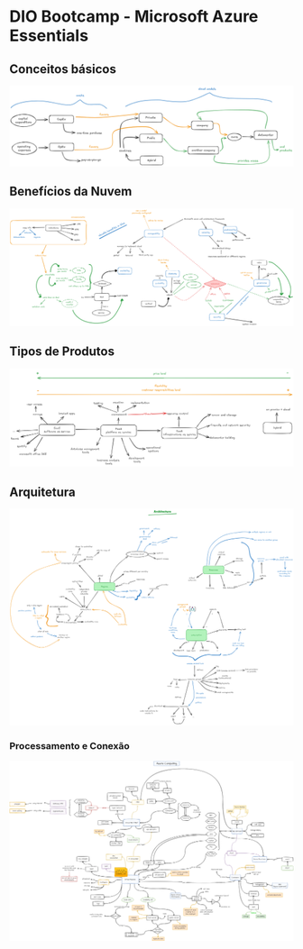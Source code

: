 # DIO Bootcamp - Microsoft Azure Essentials

## Conceitos básicos

[![Cloud fundamentals](images/conceitos-basicos-nuvem.png)](https://excalidraw.com/#json=I_xo4aqSv17Al6NFZJzKl,Ic5KvMcEMpbP9OxTKAEmUw)

## Benefícios da Nuvem

[![Mindmap Cloud Benefits](images/beneficios-da-nuvem.png)](https://excalidraw.com/#json=pZSdOSsvCaOH1sqcxoXIX,cmAshxn4PXgm4FscDC2ENA)

## Tipos de Produtos

[![Product Types](images/product-types.png)](https://excalidraw.com/#json=-NIyS6gEJTDm4kipIzpuO,HltZ4rov9IaNmWCsvc6nHQ)

## Arquitetura

[![Cloud Architecture](images/architecture.png)](https://excalidraw.com/#json=bQoieBKuxvK5Uy-7kBYR3,vzMfYrRjWDTuIBCacSHQFw)

### Processamento e Conexão

[![Azure Architecture - Computing and Network (WIP)](images/azure-computing-and-network.drawio.png)](https://drive.google.com/file/d/1N-RxNkEBCulEXEJWTzMWPHhiVUFS7u5S/view?usp=sharing)
